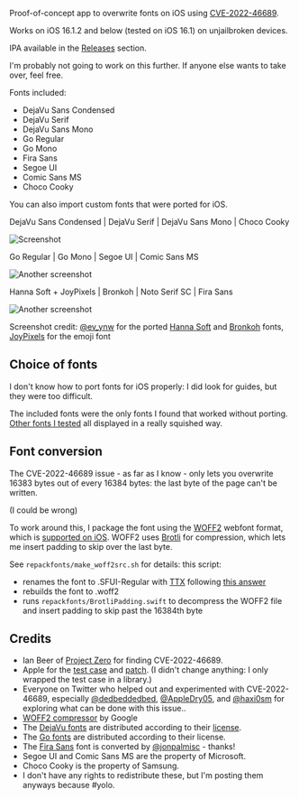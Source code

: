 Proof-of-concept app to overwrite fonts on iOS using [CVE-2022-46689](https://support.apple.com/en-us/HT213530).

Works on iOS 16.1.2 and below (tested on iOS 16.1) on unjailbroken devices.

IPA available in the [Releases](https://github.com/zhuowei/WDBFontOverwrite/releases) section.

I'm probably not going to work on this further. If anyone else wants to take over, feel free.

Fonts included:

- DejaVu Sans Condensed
- DejaVu Serif
- DejaVu Sans Mono
- Go Regular
- Go Mono
- Fira Sans
- Segoe UI
- Comic Sans MS
- Choco Cooky

You can also import custom fonts that were ported for iOS.

DejaVu Sans Condensed | DejaVu Serif | DejaVu Sans Mono | Choco Cooky

![Screenshot](https://user-images.githubusercontent.com/704768/209511898-a1477b66-28e4-471a-87d9-36c1c2eb25ca.png)

Go Regular | Go Mono | Segoe UI | Comic Sans MS

![Another screenshot](https://user-images.githubusercontent.com/704768/209606970-a382c273-bdcb-425c-bca1-1b6f9b31862f.png)

Hanna Soft + JoyPixels | Bronkoh | Noto Serif SC | Fira Sans

![Another screenshot](https://user-images.githubusercontent.com/704768/209753262-b8204c92-b873-41a7-8127-38bf86096470.png)

Screenshot credit: [@ev_ynw](https://twitter.com/ev_ynw) for the ported [Hanna Soft](https://app.box.com/s/g4uk1yyqxm36sl9ovbwkpbbpn9isol8h/file/997004671334) and [Bronkoh](https://app.box.com/s/g4uk1yyqxm36sl9ovbwkpbbpn9isol8h/file/915757902297) fonts, [JoyPixels](https://joypixels.com/download) for the emoji font

## Choice of fonts

I don't know how to port fonts for iOS properly: I did look for guides, but they were too difficult.

The included fonts were the only fonts I found that worked without porting. [Other fonts I tested](https://docs.google.com/document/d/1pGWevL6IVB8XBUhnAYazgMaWjMOsOfOZSjOoFwj6Jmk/edit?usp=sharing) all displayed in a really squished way.

## Font conversion

The CVE-2022-46689 issue - as far as I know - only lets you overwrite 16383 bytes out of every 16384 bytes: the last byte of the page can't be written.

(I could be wrong)

To work around this, I package the font using the [WOFF2](https://www.w3.org/TR/WOFF2/) webfont format, which is [supported on iOS](https://twitter.com/myunderpants/status/1503745380365877252). WOFF2 uses [Brotli](https://datatracker.ietf.org/doc/html/rfc7932) for compression, which lets me insert padding to skip over the last byte.

See `repackfonts/make_woff2src.sh` for details: this script:

- renames the font to .SFUI-Regular with [TTX](https://github.com/fonttools/fonttools) following [this answer](https://superuser.com/a/694452)
- rebuilds the font to .woff2
- runs `repackfonts/BrotliPadding.swift` to decompress the WOFF2 file and insert padding to skip past the 16384th byte


## Credits

- Ian Beer of [Project Zero](https://googleprojectzero.blogspot.com) for finding CVE-2022-46689.
- Apple for the [test case](https://github.com/apple-oss-distributions/xnu/blob/xnu-8792.61.2/tests/vm/vm_unaligned_copy_switch_race.c) and [patch](https://github.com/apple-oss-distributions/xnu/blob/xnu-8792.61.2/osfmk/vm/vm_map.c#L10150). (I didn't change anything: I only wrapped the test case in a library.)
- Everyone on Twitter who helped out and experimented with CVE-2022-46689, especially [@dedbeddedbed](https://twitter.com/dedbeddedbed), [@AppleDry05](https://twitter.com/AppleDry05), and [@haxi0sm](https://twitter.com/haxi0sm) for exploring what can be done with this issue..
- [WOFF2 compressor](https://twitter.com/ev_ynw) by Google
- The [DejaVu fonts](https://dejavu-fonts.github.io) are distributed according to their [license](https://dejavu-fonts.github.io/License.html).
- The [Go fonts](https://go.dev/blog/go-fonts) are distributed according to their license.
- The [Fira Sans](https://mozilla.github.io/Fira/) font is converted by [@jonpalmisc](https://twitter.com/jonpalmisc/status/1607570871421468678) - thanks!
- Segoe UI and Comic Sans MS are the property of Microsoft.
- Choco Cooky is the property of Samsung.
- I don't have any rights to redistribute these, but I'm posting them anyways because #yolo.
